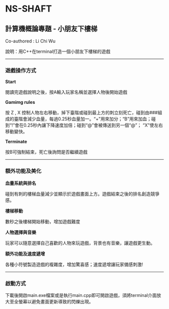 # NS-SHAFT
## 計算機概論專題  -  小朋友下樓梯
Co-authored : Li Chi Wu

說明：用C++在terminal打造一個小朋友下樓梯的遊戲

---

### 遊戲操作方式

**Start**

閱讀完遊戲說明之後，按A輸入玩家名稱並選擇人物後開始遊戲

**Gamimg rules**

按 Z , X 控制人物左右移動，掉下臺階或碰到最上方的刺立刻死亡，碰到由###組成的臺階會減少血量，每過0.25秒血量加一。“+”用來加分；“B”用來加血；碰到“!”會在0.25秒內讓下降速度加倍；碰到“@”會被傳送到另一個“@”； “X”使左右移動變快。

**Terminate** 

按B可強制結束，死亡後詢問是否繼續遊戲

---

### 額外功能及美化
**血量系統與排名**

碰到有刺的樓梯血量減少並顯示於遊戲畫面上方。遊戲結束之後的排名創造競爭感。

**樓梯移動**

數秒之後樓梯開始移動，增加遊戲難度

**人物選擇與音樂**

玩家可以隨意選擇自己喜歡的人物來玩遊戲，背景也有音樂，讓遊戲更生動。

**額外功能及速度遞增**

各種小符號製造遊戲的複雜度，增加驚喜感；速度遞增讓玩家備感刺激!

---

###  啟動方式
下載後開啟main.exe檔案或是執行main.cpp即可開啟遊戲，須將terminal介面放大至全螢幕以避免畫面更新導致的閃爍出現。
